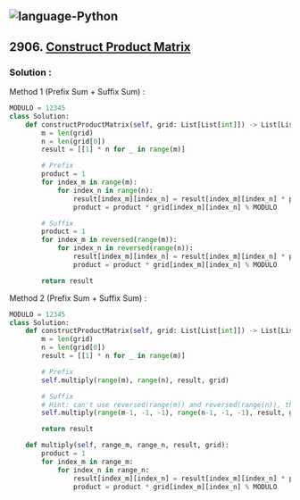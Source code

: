 ![language-Python](https://img.shields.io/badge/%20-Python-ffd43b?style=for-the-badge&logo=PYTHON)
---

## 2906. [Construct Product Matrix](https://leetcode.com/problems/construct-product-matrix)

### Solution :

Method 1 (Prefix Sum + Suffix Sum) :
```python
MODULO = 12345
class Solution:
    def constructProductMatrix(self, grid: List[List[int]]) -> List[List[int]]:
        m = len(grid)
        n = len(grid[0])
        result = [[1] * n for _ in range(m)]

        # Prefix
        product = 1
        for index_m in range(m):
            for index_n in range(n):
                result[index_m][index_n] = result[index_m][index_n] * product % MODULO
                product = product * grid[index_m][index_n] % MODULO

        # Suffix
        product = 1
        for index_m in reversed(range(m)):
            for index_n in reversed(range(n)):
                result[index_m][index_n] = result[index_m][index_n] * product % MODULO
                product = product * grid[index_m][index_n] % MODULO

        return result
```

Method 2 (Prefix Sum + Suffix Sum) :
```python
MODULO = 12345
class Solution:
    def constructProductMatrix(self, grid: List[List[int]]) -> List[List[int]]:
        m = len(grid)
        n = len(grid[0])
        result = [[1] * n for _ in range(m)]

        # Prefix
        self.multiply(range(m), range(n), result, grid)

        # Suffix
        # Hint: can't use reversed(range(m)) and reversed(range(n)), this may occur unexpected result
        self.multiply(range(m-1, -1, -1), range(n-1, -1, -1), result, grid)

        return result

    def multiply(self, range_m, range_n, result, grid):
        product = 1
        for index_m in range_m:
            for index_n in range_n:
                result[index_m][index_n] = result[index_m][index_n] * product % MODULO
                product = product * grid[index_m][index_n] % MODULO
```

